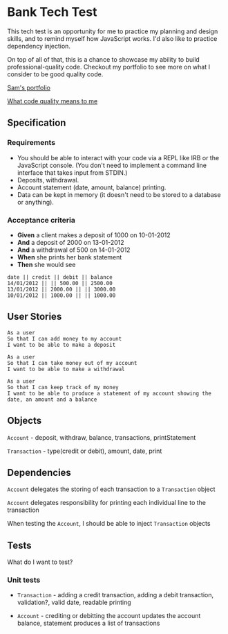 # Bank Tech Test

This tech test is an opportunity for me to practice my planning and design skills, and to remind myself how JavaScript works. I'd also like to practice dependency injection.

On top of all of that, this is a chance to showcase my ability to build professional-quality code. Checkout my portfolio to see more on what I consider to be good quality code.

[Sam's portfolio](https://github.com/samanthaixer/Portfolio)

[What code quality means to me]()

## Specification

### Requirements

- You should be able to interact with your code via a REPL like IRB or the JavaScript console. (You don't need to implement a command line interface that takes input from STDIN.)
- Deposits, withdrawal.
- Account statement (date, amount, balance) printing.
- Data can be kept in memory (it doesn't need to be stored to a database or anything).


### Acceptance criteria

- **Given** a client makes a deposit of 1000 on 10-01-2012
- **And** a deposit of 2000 on 13-01-2012
- **And** a withdrawal of 500 on 14-01-2012
- **When** she prints her bank statement
- **Then** she would see

```
date || credit || debit || balance
14/01/2012 || || 500.00 || 2500.00
13/01/2012 || 2000.00 || || 3000.00
10/01/2012 || 1000.00 || || 1000.00
```

## User Stories

```
As a user
So that I can add money to my account
I want to be able to make a deposit

As a user
So that I can take money out of my account
I want to be able to make a withdrawal

As a user
So that I can keep track of my money
I want to be able to produce a statement of my account showing the date, an amount and a balance
```

## Objects

`Account` - deposit, withdraw, balance, transactions, printStatement

`Transaction` - type(credit or debit), amount, date, print

## Dependencies
`Account` delegates the storing of each transaction to a `Transaction` object

`Account` delegates responsibility for printing each individual line to the transaction

When testing the `Account`, I should be able to inject `Transaction` objects

## Tests

What do I want to test?

### Unit tests

- `Transaction` -  adding a credit transaction, adding a debit transaction, validation?, valid date, readable printing

- `Account` - crediting or debitting the account updates the account balance, statement produces a list of transactions
